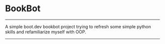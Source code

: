 # BookBot
***

A simple boot.dev bookbot project trying to refresh some simple python skills and refamiliarize myself with OOP.

***
